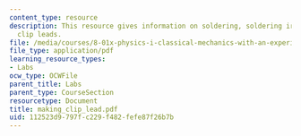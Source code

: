 ```yaml
---
content_type: resource
description: This resource gives information on soldering, soldering iron, and making
  clip leads.
file: /media/courses/8-01x-physics-i-classical-mechanics-with-an-experimental-focus-fall-2002/112523d9797fc229f482fefe87f26b7b_making_clip_lead.pdf
file_type: application/pdf
learning_resource_types:
- Labs
ocw_type: OCWFile
parent_title: Labs
parent_type: CourseSection
resourcetype: Document
title: making_clip_lead.pdf
uid: 112523d9-797f-c229-f482-fefe87f26b7b
---
```

